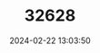 ---
title: "32628"
category: "Pinus nelsonii"
draft: false
date: 2024-02-22 13:03:50
languages:
  English: ["Nelson's Pine", "Nelson Pinyon Pine"]
  Spanish; Castilian: ["Piñon Prieto"]
---